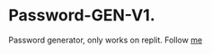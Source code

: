 # Password-GEN-V1.
Password generator, only works on replit. Follow [me](https://www.youtube.com/@oBlockV2)
